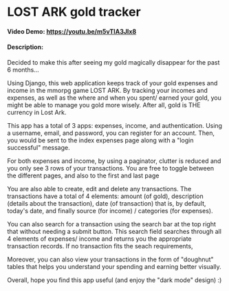 # LOST ARK gold tracker
#### Video Demo:  https://youtu.be/m5vTIA3Jlx8

#### Description:
Decided to make this after seeing my gold magically disappear for the past 6 months...

Using Django, this web application keeps track of your gold expenses and income in the mmorpg game LOST ARK.
By tracking your incomes and expenses, as well as the where and when you spent/ earned your
gold, you might be able to manage you gold more wisely. After all, gold is THE currency in Lost Ark.


This app has a total of 3 apps: expenses, income, and authentication. Using a username, email, and password,
you can register for an account. Then, you would be sent to the index expenses page along with a "login
successful" message.

For both expenses and income, by using a paginator, clutter is reduced and you only see 3 rows of your
transactions. You are free to toggle between the different pages, and also to the first and last page

You are also able to create, edit and delete any transactions. The transactions have a total of 4 elements:
amount (of gold), description (details about the transaction), date (of transaction) that is, by default, today's date,
and finally source (for income) / categories (for expenses).

You can also search for a transaction using the search bar at the top right that without needing a submit button.
This search field searches through all 4 elements of expenses/ income and returns you the appropriate transaction
records. If no transaction fits the seach requirements, 

Moreover, you can also view your transactions in the form of "doughnut" tables that helps you understand your
spending and earning better visually.

Overall, hope you find this app useful (and enjoy the "dark mode" design) :)